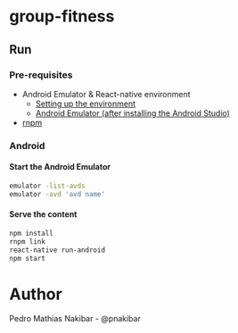 # group-fitness
## Run
### Pre-requisites
- Android Emulator & React-native environment
  - [Setting up the environment](https://facebook.github.io/react-native/docs/getting-started.html#content)
  - [Android Emulator (after installing the Android Studio)](https://developer.android.com/studio/run/emulator.html)
- [rnpm](https://github.com/rnpm/rnpm)

### Android
#### Start the Android Emulator
```bash
emulator -list-avds
emulator -avd 'avd name'
```
#### Serve the content
```bash
npm install
rnpm link
react-native run-android
npm start
```

# Author
Pedro Mathias Nakibar - @pnakibar
